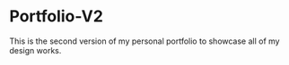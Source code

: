 # Portfolio-V2
This is the second version of my personal portfolio to showcase all of my design works.
